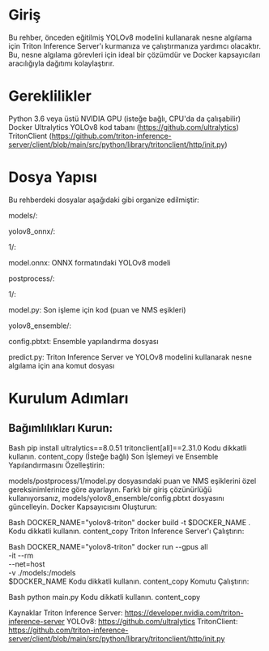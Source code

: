 # Giriş

Bu rehber, önceden eğitilmiş YOLOv8 modelini kullanarak nesne algılama için Triton Inference Server'ı kurmanıza ve çalıştırmanıza yardımcı olacaktır. Bu, nesne algılama görevleri için ideal bir çözümdür ve Docker kapsayıcıları aracılığıyla dağıtımı kolaylaştırır.

# Gereklilikler

Python 3.6 veya üstü
NVIDIA GPU (isteğe bağlı, CPU'da da çalışabilir)
Docker
Ultralytics YOLOv8 kod tabanı (https://github.com/ultralytics)
TritonClient (https://github.com/triton-inference-server/client/blob/main/src/python/library/tritonclient/http/init.py)

# Dosya Yapısı

Bu rehberdeki dosyalar aşağıdaki gibi organize edilmiştir:

models/:

yolov8_onnx/:

1/:

model.onnx: ONNX formatındaki YOLOv8 modeli

postprocess/:

1/:

model.py: Son işleme için kod (puan ve NMS eşikleri)

yolov8_ensemble/:

config.pbtxt: Ensemble yapılandırma dosyası 

predict.py: Triton Inference Server ve YOLOv8 modelini kullanarak nesne algılama için ana komut dosyası

# Kurulum Adımları

## Bağımlılıkları Kurun:

Bash
pip install ultralytics==8.0.51 tritonclient[all]==2.31.0
Kodu dikkatli kullanın.
content_copy
(İsteğe bağlı) Son İşlemeyi ve Ensemble Yapılandırmasını Özelleştirin:

models/postprocess/1/model.py dosyasındaki puan ve NMS eşiklerini özel gereksinimlerinize göre ayarlayın.
Farklı bir giriş çözünürlüğü kullanıyorsanız, models/yolov8_ensemble/config.pbtxt dosyasını güncelleyin.
Docker Kapsayıcısını Oluşturun:

Bash
DOCKER_NAME="yolov8-triton"
docker build -t $DOCKER_NAME .
Kodu dikkatli kullanın.
content_copy
Triton Inference Server'ı Çalıştırın:

Bash
DOCKER_NAME="yolov8-triton"
docker run --gpus all \
  -it --rm \
  --net=host \
  -v ./models:/models \
  $DOCKER_NAME
Kodu dikkatli kullanın.
content_copy
Komutu Çalıştırın:

Bash
python main.py
Kodu dikkatli kullanın.
content_copy


Kaynaklar
Triton Inference Server: https://developer.nvidia.com/triton-inference-server
YOLOv8: https://github.com/ultralytics
TritonClient: https://github.com/triton-inference-server/client/blob/main/src/python/library/tritonclient/http/init.py
